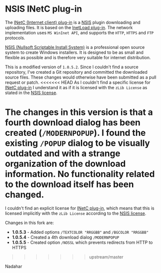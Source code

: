 # NSIS INetC plug-in

The [INetC (Internet client) plug-in][1] is a [NSIS][2] plugin downloading and uploading files. It is based on the 
[InetLoad plug-in][4]. The network implementation uses `MS WinInet API`, and supports the `HTTP`, `HTTPS` and `FTP` protocols.

[NSIS (Nullsoft Scriptable Install System)][2] is a professional open source system to create Windows installers.
It is designed to be as small and flexible as possible and is therefore very suitable for internet distribution.

This is a modified version of `1.0.5.2`. Since I couldn't find a source repository, I've created a Git repository and 
committed the downloaded source files. These changes would otherwise have been submitted as a pull request or patch.
<<<<<<< HEAD
As I couldn't find a specific license for [INetC plug-in][1] I understand it as if it is licensed with the `zLib License`
as stated in the [NSIS license][3].

The changes in this version is that a fourth download dialog has been created (`/MODERNPOPUP`). I found the
existing `/POPUP` dialog to be visually outdated and with a strange organization of the download information.
No functionality related to the download itself has been changed.
=======
I couldn't find an explicit license for [INetC plug-in][1], which means that this is licensed implicitly with the `zLib License`
according to the [NSIS license][3].

Changes in this fork are:
* **1.0.5.3** - Added options `/TEXTCOLOR "RRGGBB"` and `/BGCOLOR "RRGGBB"`
* **1.0.5.4** - Created a 4th download dialog `/MODERNPOPUP`
* **1.0.5.5** - Created option `/NOSSL` which prevents redirects from HTTP to HTTPS
>>>>>>> upstream/master

Nadahar

  [1]: http://nsis.sourceforge.net/Inetc_plug-in
  [2]: http://nsis.sourceforge.net/Main_Page
  [3]: http://nsis.sourceforge.net/License
  [4]: http://nsis.sourceforge.net/InetLoad_plug-in
